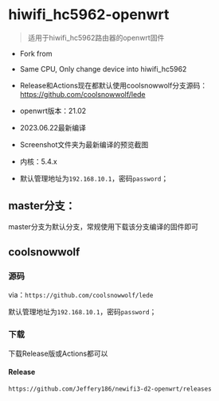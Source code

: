 # hiwifi_hc5962-openwrt

> 适用于hiwifi_hc5962路由器的openwrt固件
 - Fork from
 - Same CPU, Only change device into hiwifi_hc5962

 - Release和Actions现在都默认使用coolsnowwolf分支源码：https://github.com/coolsnowwolf/lede
 - openwrt版本：21.02
 - 2023.06.22最新编译
 - Screenshot文件夹为最新编译的预览截图
 - 内核：5.4.x
 - 默认管理地址为`192.168.10.1`，密码`password`；

## master分支：

master分支为默认分支，常规使用下载该分支编译的固件即可

## coolsnowwolf

### 源码

via：`https://github.com/coolsnowwolf/lede`

默认管理地址为`192.168.10.1`，密码`password`；

### 下载

下载Release版或Actions都可以

#### Release

`https://github.com/Jeffery186/newifi3-d2-openwrt/releases`
